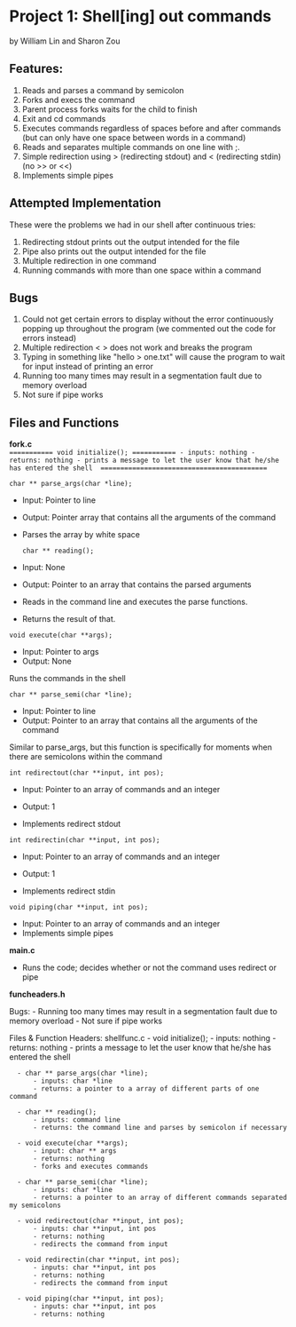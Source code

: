 # Project 1: Shell[ing] out commands
by William Lin and Sharon Zou

## Features:
1. Reads and parses a command by semicolon
2. Forks and execs the command
3. Parent process forks waits for the child to finish
2. Exit and cd commands
3. Executes commands regardless of spaces before and after commands (but can only have one space between words in a command)
3. Reads and separates multiple commands on one line with ;.   
4. Simple redirection using > (redirecting stdout) and < (redirecting stdin) (no >> or <<)
5. Implements simple pipes

## Attempted Implementation
These were the problems we had in our shell after continuous tries:
1. Redirecting stdout prints out the output intended for the file
2. Pipe also prints out the output intended for the file
3. Multiple redirection in one command
4. Running commands with more than one space within a command

## Bugs
1. Could not get certain errors to display without the error continuously popping up throughout the program (we commented out the code for errors instead)
2. Multiple redirection < > does not work and breaks the program
3. Typing in something like "hello > one.txt" will cause the program to wait for input instead of printing an error
4. Running too many times may result in a segmentation fault due to memory overload
5. Not sure if pipe works

## Files and Functions
<b> fork.c </b>
<br/>
  `=========== void initialize(); ===========
    - inputs: nothing
    - returns: nothing
    - prints a message to let the user know that he/she has entered the shell 
   ==========================================`

 `char ** parse_args(char *line);`
- Input: Pointer to line
- Output: Pointer array that contains all the arguments of the command

- Parses the array by white space

  `char ** reading();`
- Input: None
- Output: Pointer to an array that contains the parsed arguments

- Reads in the command line and executes the parse functions.
- Returns the result of that.

 `void execute(char **args);`
- Input: Pointer to args
- Output: None

Runs the commands in the shell

 `char ** parse_semi(char *line);`
- Input: Pointer to line
- Output: Pointer to an array that contains all the arguments of the command

Similar to parse_args, but this function is specifically for moments when there are semicolons within the command

 `int redirectout(char **input, int pos);`
- Input: Pointer to an array of commands and an integer
- Output: 1

- Implements redirect stdout

 `int redirectin(char **input, int pos);`
- Input: Pointer to an array of commands and an integer
- Output: 1

- Implements redirect stdin

 `void piping(char **input, int pos);`
- Input: Pointer to an array of commands and an integer
- Implements simple pipes

<b> main.c </b>
- Runs the code; decides whether or not the command uses redirect or pipe

<b> funcheaders.h </b>

Bugs:
      - Running too many times may result in a segmentation fault due to memory overload
      - Not sure if pipe works


Files & Function Headers:
shellfunc.c
      -  void initialize();
          - inputs: nothing
          - returns: nothing
          - prints a message to let the user know that he/she has entered the shell

      - char ** parse_args(char *line);
          - inputs: char *line
          - returns: a pointer to a array of different parts of one command

      - char ** reading();
          - inputs: command line
          - returns: the command line and parses by semicolon if necessary

      - void execute(char **args);
          - input: char ** args
          - returns: nothing
          - forks and executes commands

      - char ** parse_semi(char *line);
          - inputs: char *line
          - returns: a pointer to an array of different commands separated my semicolons

      - void redirectout(char **input, int pos);
          - inputs: char **input, int pos
          - returns: nothing
          - redirects the command from input

      - void redirectin(char **input, int pos);
          - inputs: char **input, int pos
          - returns: nothing
          - redirects the command from input

      - void piping(char **input, int pos);
          - inputs: char **input, int pos
          - returns: nothing
